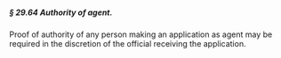 ##### § 29.64 Authority of agent. #####

Proof of authority of any person making an application as agent may be required in the discretion of the official receiving the application.